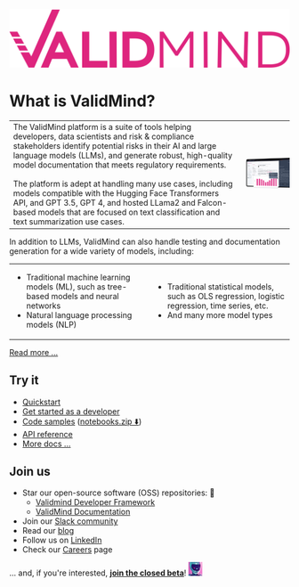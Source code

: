 <img src="/profile/validmind-logo-color.svg" alt="ValidMind logo" title="ValidMind logo">

<h1>What is ValidMind?</h1>

<table style="border: none;">
  <tbody>
    <tr>
      <td>The ValidMind platform is a suite of tools helping developers, data scientists and risk &amp; compliance stakeholders identify potential risks in their AI and large language models (LLMs), and generate robust, high-quality model documentation that meets regulatory requirements.<br><br>The platform is adept at handling many use cases, including models compatible with the Hugging Face Transformers API, and GPT 3.5, GPT 4, and hosted LLama2 and Falcon-based models that are focused on text classification and text summarization use cases.</td>
      <td><img src="/profile/validmind-dashboard.png" alt="An image showing the main ValidMind UI main dashboard" style="width: 350px; padding: 10px;"></td>
    </tr>
  </tbody>
</table>

<p>In addition to LLMs, ValidMind can also handle testing and documentation generation for a wide variety of models, including:</p>

<table style="border: none;">
  <tbody>
    <tr>
      <td>
        <ul>
          <li>Traditional machine learning models (ML), such as tree-based models and neural networks</li>
          <li>Natural language processing models (NLP)</li>
        </ul>
      </td>
      <td>
        <ul>
          <li>Traditional statistical models, such as OLS regression, logistic regression, time series, etc.</li>
          <li>And many more model types</li>
        </ul>
      </td>
    </tr>
  </tbody>
</table>

<p><a href="https://docs.validmind.ai/guide/overview.html" target="_blank">Read more ...</a></p>

<h2>Try it</h2>

<ul>
    <li><a href="https://docs.validmind.ai/guide/quickstart.html" target="_blank">Quickstart</a></li>
    <li><a href="https://docs.validmind.ai/guide/get-started-developer-framework.html" target="_blank">Get started as a developer</a></li>
    <li><a href="https://github.com/validmind/developer-framework/tree/main/notebooks" target="_blank">Code samples</a> (<a href="https://docs.validmind.ai/notebooks.zip">notebooks.zip ⬇️</a>)</li>
    <li><a href="https://docs.validmind.ai/validmind/validmind.html" target="_blank">API reference</a></li>
    <li><a href="https://docs.validmind.ai" target="_blank">More docs ...</a></li>
</ul>

<h2>Join us</h2>

<ul>
  <li>Star our open-source software (OSS) repositories: 🌟
      <ul>
          <li><a href="https://github.com/validmind/developer-framework" target="_blank">Validmind Developer Framework</a></li>
           <li><a href="https://github.com/validmind/developer-framework" target="_blank">ValidMind Documentation</a></li>
      </ul>
  </li>
  <li>Join our <a href="https://docs.validmind.ai/guide/join-community.html" target="_blank">Slack community</a></li>
  <li>Read our <a href="https://validmind.com/blog/" target="_blank">blog</a></li>
  <li>Follow us on <a href="https://www.linkedin.com/company/validmind" target="_blank">LinkedIn</a></li>
  <li>Check our <a href="https://validmind.com/careers/" target="_blank">Careers</a> page</li>
</ul>

<p>... and, if you're interested, <b><a href="https://docs.validmind.ai/guide/join-closed-beta.html" target="_blank">join the closed beta</b></a>! <img src="/profile/vm-closed-beta.png" alt="An image showing the ValidMind closed beta thumbnail" style="width: 25px; vertical-align: "bottom;"></p>

